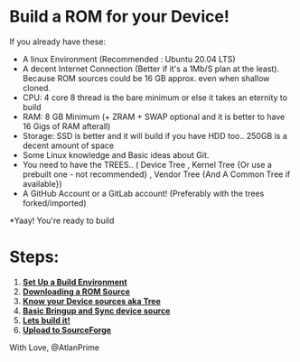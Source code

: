 # Build a ROM for your Device!

If you already have these:
* A linux Environment (Recommended : Ubuntu 20.04 LTS)
* A decent Internet Connection (Better if it's a 1Mb/S plan at the least). Because ROM sources could be 16 GB approx. even when shallow cloned.
* CPU: 4 core 8 thread is the bare minimum or else it takes an eternity to build
* RAM: 8 GB Minimum (+ ZRAM + SWAP optional and it is better to have 16 Gigs of RAM afterall)
* Storage: SSD is better and it will build if you have HDD too.. 250GB is a decent amount of space 
* Some Linux knowledge and Basic ideas about Git.
* You need to have the TREES.. ( Device Tree , Kernel Tree {Or use a prebuilt one - not recommended} , Vendor Tree {And A Common Tree if available})
* A GitHub Account or a GitLab account! (Preferably with the trees forked/imported)

*Yaay! You're ready to build

# Steps:

1. [**Set Up a Build Environment**](https://github.com/answer35/android_guide_customrombuild/blob/patch-1/steps/StepOne.md)
2. [**Downloading a ROM Source**](https://github.com/answer35/android_guide_customrombuild/blob/patch-1/steps/StepTwo.md)
3. [**Know your Device sources aka Tree**](https://github.com/answer35/android_guide_customrombuild/blob/patch-1/steps/StepThree.md)
4. [**Basic Bringup and Sync device source**](https://github.com/answer35/android_guide_customrombuild/blob/patch-1/steps/StepFour.md)
5. [**Lets build it!**](https://github.com/answer35/android_guide_customrombuild/blob/patch-1/steps/StepFive.md)
6. [**Upload to SourceForge**](https://github.com/answer35/android_guide_customrombuild/blob/patch-1/steps/SourceforgeUpload.md)


With Love, 
@AtlanPrime
